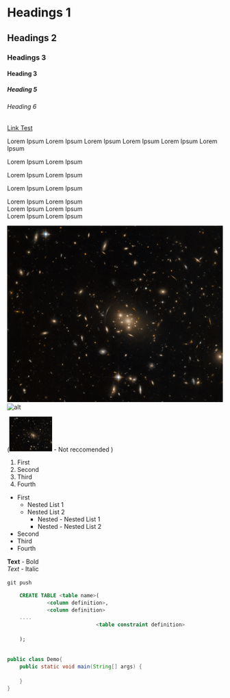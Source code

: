 # Headings 1
## Headings 2
### Headings 3
#### Heading 3
##### Heading 5
###### Heading 6

[Link Test](http://google.lk)

Lorem Ipsum Lorem Ipsum
Lorem Ipsum Lorem Ipsum
Lorem Ipsum Lorem Ipsum

Lorem Ipsum Lorem Ipsum

Lorem Ipsum Lorem Ipsum

Lorem Ipsum Lorem Ipsum

Lorem Ipsum Lorem Ipsum<br>
Lorem Ipsum Lorem Ipsum<br>
Lorem Ipsum Lorem Ipsum

![Alternative Text](asset/image.jpg)
![alt](asset/imageTest.jpg)

(<img src = "asset/image.jpg" width ="100">  - Not reccomended )

1. First
2. Second
3. Third
4. Fourth

* First
  * Nested List 1
  * Nested List 2
    * Nested - Nested List 1
    * Nested - Nested List 2
* Second
* Third
* Fourth

**Text** - Bold <br>
*Text* - Italic

`git push`


```sql
    CREATE TABLE <table name>(
             <column definition>,
             <column definition>
    ....
                             <table constraint definition>

    );
```

```java

public class Demo{
    public static void main(String[] args) {
        
    }
}

```



